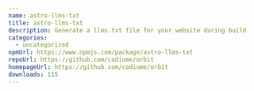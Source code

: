 ```yaml
---
name: astro-llms-txt
title: astro-llms-txt
description: Generate a llms.txt file for your website during build
categories:
  - uncategorized
npmUrl: https://www.npmjs.com/package/astro-llms-txt
repoUrl: https://github.com/codiume/orbit
homepageUrl: https://github.com/codiume/orbit
downloads: 115
---
```

